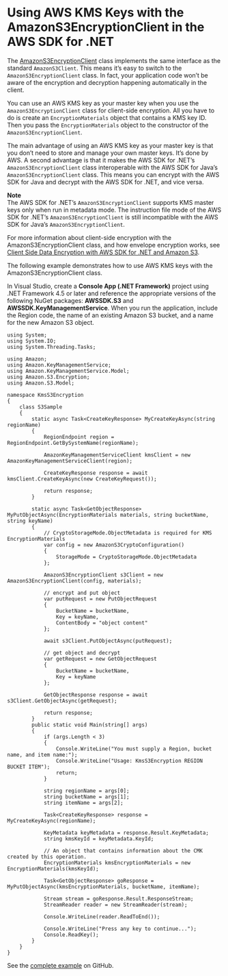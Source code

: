 # Using AWS KMS Keys with the AmazonS3EncryptionClient in the AWS SDK for \.NET<a name="kms-keys-s3-encryption"></a>

The [AmazonS3EncryptionClient](https://docs.aws.amazon.com/sdkfornet/v3/apidocs/items/S3/TS3EncryptionClient.html) class implements the same interface as the standard `AmazonS3Client`\. This means it’s easy to switch to the `AmazonS3EncryptionClient` class\. In fact, your application code won’t be aware of the encryption and decryption happening automatically in the client\.

You can use an AWS KMS key as your master key when you use the `AmazonS3EncryptionClient` class for client\-side encryption\. All you have to do is create an `EncryptionMaterials` object that contains a KMS key ID\. Then you pass the `EncryptionMaterials` object to the constructor of the `AmazonS3EncryptionClient`\.

The main advantage of using an AWS KMS key as your master key is that you don’t need to store and manage your own master keys\. It’s done by AWS\. A second advantage is that it makes the AWS SDK for \.NET’s `AmazonS3EncryptionClient` class interoperable with the AWS SDK for Java’s `AmazonS3EncryptionClient` class\. This means you can encrypt with the AWS SDK for Java and decrypt with the AWS SDK for \.NET, and vice versa\.

**Note**  
The AWS SDK for \.NET’s `AmazonS3EncryptionClient` supports KMS master keys only when run in metadata mode\. The instruction file mode of the AWS SDK for \.NET’s `AmazonS3EncryptionClient` is still incompatible with the AWS SDK for Java’s `AmazonS3EncryptionClient`\.

For more information about client\-side encryption with the AmazonS3EncryptionClient class, and how envelope encryption works, see [Client Side Data Encryption with AWS SDK for \.NET and Amazon S3](http://aws.amazon.com/blogs/developer/client-side-data-encryption-with-aws-sdk-for-net-and-amazon-s3/)\.

The following example demonstrates how to use AWS KMS keys with the AmazonS3EncryptionClient class\.

In Visual Studio, create a **Console App \(\.NET Framework\)** project using \.NET Framework 4\.5 or later and reference the appropriate versions of the following NuGet packages: **AWSSDK\.S3** and **AWSSDK\.KeyManagementService**\. When you run the application, include the Region code, the name of an existing Amazon S3 bucket, and a name for the new Amazon S3 object\.

```
using System;
using System.IO;
using System.Threading.Tasks;

using Amazon;
using Amazon.KeyManagementService;
using Amazon.KeyManagementService.Model;
using Amazon.S3.Encryption;
using Amazon.S3.Model;

namespace KmsS3Encryption
{
    class S3Sample
    {
        static async Task<CreateKeyResponse> MyCreateKeyAsync(string regionName)
        {
            RegionEndpoint region = RegionEndpoint.GetBySystemName(regionName);

            AmazonKeyManagementServiceClient kmsClient = new AmazonKeyManagementServiceClient(region);

            CreateKeyResponse response = await kmsClient.CreateKeyAsync(new CreateKeyRequest());

            return response;
        }

        static async Task<GetObjectResponse> MyPutObjectAsync(EncryptionMaterials materials, string bucketName, string keyName)
        {
            // CryptoStorageMode.ObjectMetadata is required for KMS EncryptionMaterials
            var config = new AmazonS3CryptoConfiguration()
            {
                StorageMode = CryptoStorageMode.ObjectMetadata
            };

            AmazonS3EncryptionClient s3Client = new AmazonS3EncryptionClient(config, materials);

            // encrypt and put object
            var putRequest = new PutObjectRequest
            {
                BucketName = bucketName,
                Key = keyName,
                ContentBody = "object content"
            };

            await s3Client.PutObjectAsync(putRequest);

            // get object and decrypt
            var getRequest = new GetObjectRequest
            {
                BucketName = bucketName,
                Key = keyName
            };

            GetObjectResponse response = await s3Client.GetObjectAsync(getRequest);

            return response;
        }
        public static void Main(string[] args)
        {
            if (args.Length < 3)
            {
                Console.WriteLine("You must supply a Region, bucket name, and item name:");
                Console.WriteLine("Usage: KmsS3Encryption REGION BUCKET ITEM");
                return;
            }

            string regionName = args[0];
            string bucketName = args[1];
            string itemName = args[2];

            Task<CreateKeyResponse> response = MyCreateKeyAsync(regionName);

            KeyMetadata keyMetadata = response.Result.KeyMetadata;
            string kmsKeyId = keyMetadata.KeyId;

            // An object that contains information about the CMK created by this operation.
            EncryptionMaterials kmsEncryptionMaterials = new EncryptionMaterials(kmsKeyId);

            Task<GetObjectResponse> goResponse = MyPutObjectAsync(kmsEncryptionMaterials, bucketName, itemName);

            Stream stream = goResponse.Result.ResponseStream;
            StreamReader reader = new StreamReader(stream);

            Console.WriteLine(reader.ReadToEnd());

            Console.WriteLine("Press any key to continue...");
            Console.ReadKey();
        }
    }
}
```

See the [complete example](https://github.com/awsdocs/aws-doc-sdk-examples/tree/master/dotnet/example_code_legacy/KMS/KmsS3Encryption.cs) on GitHub\.
